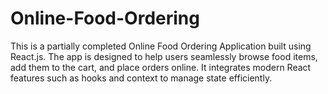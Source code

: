# Online-Food-Ordering
This is a partially completed Online Food Ordering Application built using React.js. The app is designed to help users seamlessly browse food items, add them to the cart, and place orders online. It integrates modern React features such as hooks and context to manage state efficiently.
